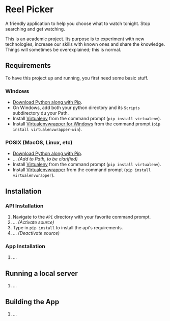 # Reel Picker

A friendly application to help you choose what to watch tonight. Stop searching and get watching.

This is an academic project. Its purpose is to experiment with new technologies, increase our skills with known ones and share the knowledge. Things will sometimes be overexplained; this is normal.

## Requirements

To have this project up and running, you first need some basic stuff.

### Windows

- [Download Python along with Pip](https://www.python.org/ftp/python/3.6.2/python-3.6.2.exe).
- On Windows, add both your python directory and its `Scripts` subdirectory du your Path.
- Install [Virtualenv](https://virtualenv.pypa.io/en/stable/) from the command prompt (`pip install virtualenv`).
- Install [Virtualenvwrapper for Windows](https://github.com/davidmarble/virtualenvwrapper-win/) from the command prompt (`pip install virtualenvwrapper-win`).


### POSIX (MacOS, Linux, etc)

- [Download Python along with Pip](https://www.python.org/ftp/python/3.6.2/python-3.6.2.exe).
- ... _(Add to Path, to be clarified)_
- Install [Virtualenv](https://virtualenv.pypa.io/en/stable/) from the command prompt (`pip install virtualenv`).
- Install [Virtualenvwrapper](http://virtualenvwrapper.readthedocs.io/en/latest/) from the command prompt (`pip install virtualenvwrapper`).

## Installation

### API Installation

1. Navigate to the `API` directory with your favorite command prompt.
2. ... _(Activate source)_
3. Type in `pip install` to install the api's requirements.
4. ... _(Deactivate source)_

### App Installation

1. ...

## Running a local server

1. ...

## Building the App

1. ...
